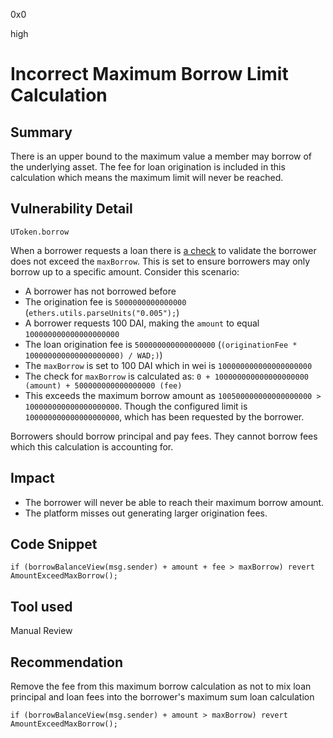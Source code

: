 0x0

high

# Incorrect Maximum Borrow Limit Calculation

## Summary

There is an upper bound to the maximum value a member may borrow of the underlying asset. The fee for loan origination is included in this calculation which means the maximum limit will never be reached.

## Vulnerability Detail

`UToken.borrow`

When a borrower requests a loan there is [a check](https://github.com/sherlock-audit/2022-10-union-finance/blob/main/union-v2-contracts/contracts/market/UToken.sol#L520) to validate the borrower does not exceed the `maxBorrow`. This is set to ensure borrowers may only borrow up to a specific amount. Consider this scenario:

- A borrower has not borrowed before
- The origination fee is `5000000000000000` (`ethers.utils.parseUnits("0.005");`)
- A borrower requests 100 DAI, making the `amount` to equal `100000000000000000000`
- The loan origination fee is `500000000000000000` (`(originationFee * 100000000000000000000) / WAD;)`)
- The `maxBorrow` is set to 100 DAI which in wei is `100000000000000000000`
- The check for `maxBorrow` is calculated as: `0 + 100000000000000000000 (amount) + 500000000000000000 (fee)`
- This exceeds the maximum borrow amount as `100500000000000000000 > 100000000000000000000`. Though the configured limit is `100000000000000000000`, which has been requested by the borrower.

Borrowers should borrow principal and pay fees. They cannot borrow fees which this calculation is accounting for.

## Impact

- The borrower will never be able to reach their maximum borrow amount. 
- The platform misses out generating larger origination fees.

## Code Snippet

```solidity
if (borrowBalanceView(msg.sender) + amount + fee > maxBorrow) revert AmountExceedMaxBorrow();
```

## Tool used

Manual Review

## Recommendation

Remove the fee from this maximum borrow calculation as not to mix loan principal and loan fees into the borrower's maximum sum loan calculation

```solidity
if (borrowBalanceView(msg.sender) + amount > maxBorrow) revert AmountExceedMaxBorrow();
```